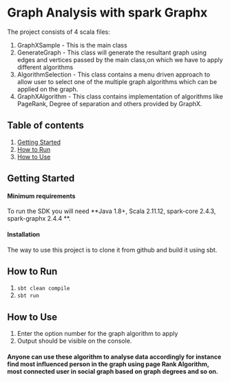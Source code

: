 # Graph Analysis with spark Graphx
 
The project consists of 4 scala files:
1. GraphXSample - This is the main class
2. GenerateGraph - This class will generate the resultant graph using edges and vertices passed by the main class,on which we have to apply different algorithms 
3. AlgorithmSelection - This class contains a menu driven approach to allow user to select one of the multiple graph algorithms which can be applied on the graph. 
4. GraphXAlgorithm - This class contains implementation of algorithms like PageRank, Degree of separation and others provided by GraphX.

## Table of contents  
1. [Getting Started](#Getting-Started) 
2. [How to Run](#How-to-Run) 
3. [How to Use](#How-to-Use) 

  
## Getting Started  
#### Minimum requirements  
To run the SDK you will need  **Java 1.8+, Scala 2.11.12, spark-core 2.4.3, spark-graphx 2.4.4 **.
#### Installation  
The way to use this project is to clone it from github and build it using sbt.

## How to Run 
1. ```sbt clean compile```
2. ```sbt run```

## How to Use
1. Enter the option number for the graph algorithm to apply
2. Output should be visible on the console.

#### Anyone can use these algorithm to analyse data accordingly for instance find most influenced person in the graph using page Rank Algorithm, most connected user in social graph based on graph degrees and so on.
